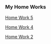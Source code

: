 ### My Home Works

[Home Work 5](https://alezys.github.io/Alexei_Talako_Step_21/homework_5/)

[Home Work 4](https://alezys.github.io/Alexei_Talako_Step_21/homework_4/)

[Home Work 2](https://alezys.github.io/Alexei_Talako_Step_21/homework_2/)